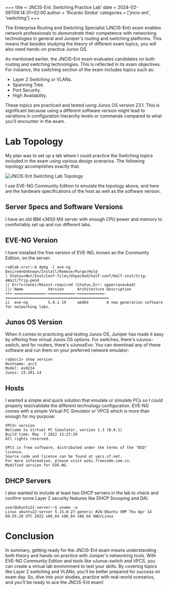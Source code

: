 +++
title = 'JNCIS-Ent: Switching Practice Lab'
date = 2024-02-09T09:14:31+02:00
author = 'Ricardo Simba'
categories = ['jncis-ent', 'switching']
+++

The Enterprise Routing and Switching Specialist (JNCIS-Ent) exam enables network professionals to *demonstrate* their competence with networking technologies in general and Juniper's routing and switching platforms. This means that besides studying the theory of different exam topics, you will also need hands-on practice Junos OS.

As mentioned earlier, the JNCIS-Ent exam evaluates candidates on both routing and switching technologies. This is reflected in its exam objectives. For instance, the switching section of the exam includes topics such as:
- Layer 2 Switching or VLANs.
- Spanning Tree.
- Port Security.
- High Availability.

These topics are practiced and tested using Junos OS version 23.1. This is significant because using a different software version might lead to variations in configuration hierarchy levels or commands compared to what you'll encounter in the exam.

# Lab Topology
My plan was to set up a lab where I could practice the Switching topics included in the exam using various design scenarios. The following topology accomplishes exactly that.

![JNCIS-Ent Switching Lab Topology](/images/jncis-ent_switching.jpg)

I use EVE-NG Community Edition to emulate the topology above, and here are the hardware specifications of the host as well as the software version.

## Server Specs and Software Versions
I have an old IBM x3650 M4 server with enough CPU power and memory to comfortably set up and run different labs.

## EVE-NG Version
I have installed the free version of EVE-NG, known as the Community Edition, on the server:
```
rs@lab-srvr:~$ dpkg -l eve-ng
Desired=Unknown/Install/Remove/Purge/Hold
| Status=Not/Inst/Conf-files/Unpacked/halF-conf/Half-inst/trig-aWait/Trig-pend
|/ Err?=(none)/Reinst-required (Status,Err: uppercase=bad)
||/ Name           Version      Architecture Description
+++-==============-============-============-==============================================
ii  eve-ng         5.0.1-19     amd64        A new generation software for networking labs.
```

## Junos OS Version
When it comes to practicing and testing Junos OS, Juniper has made it easy by offering free virtual Junos OS options. For switches, there's vJunos-switch, and for routers, there's vJunosEvo. You can download any of these software and run them on your preferred network emulator:
```
rs@acc1> show version
Hostname: acc1
Model: ex9214
Junos: 23.2R1.14
```

## Hosts
I wanted a simple and quick solution that emulate or simulate PCs so I could properly test/validate the different technology configuration. EVE-NG comes with a simple Virtual PC Simulator or VPCS which is more than enough for my purpose:
```
VPCS> version
Welcome to Virtual PC Simulator, version 1.3 (0.8.1)
Build time: May  7 2022 15:27:29
All rights reserved.

VPCS is free software, distributed under the terms of the "BSD" licence.
Source code and license can be found at vpcs.sf.net.
For more information, please visit wiki.freecode.com.cn.
Modified version for EVE-NG.
```
## DHCP Servers
I also wanted to include at least two DHCP servers in the lab to check and confirm some Layer 2 security features like DHCP Snooping and DAI.
```
user@ubuntu22-server:~$ uname -a
Linux ubuntu22-server 5.15.0-27-generic #28-Ubuntu SMP Thu Apr 14 04:55:28 UTC 2022 x86_64 x86_64 x86_64 GNU/Linux
```

# Conclusion
In summary, getting ready for the JNCIS-Ent exam means understanding both theory and hands-on practice with Juniper's networking tools. With EVE-NG Community Edition and tools like vJunos-switch and VPCS, you can create a virtual lab environment to test your skills. By covering topics like Layer 2 switching and VLANs, you'll be better prepared for success on exam day. So, dive into your studies, practice with real-world scenarios, and you'll be ready to ace the JNCIS-Ent exam!
